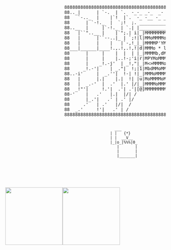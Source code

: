 <p align="center"> 
  <pre>
                      88888888888888888888888888888888888888888888888888888888888888888888888
                      88.._|      | `-.  | `.  -_-_ _-_  _-  _- -_ -  .'|   |.'|     |  _..88
                      88   `-.._  |    |`!  |`.  -_ -__ -_ _- _-_-  .'  |.;'   |   _.!-'|  88
                      88      | `-!._  |  `;!  ;. _______________ ,'| .-' |   _!.i'     |  88
                      88..__  |     |`-!._ | `.| |_______________||."'|  _!.;'   |     _|..88
                      88   |``"..__ |    |`";.| i|_|MMMMMMMMMMM|_|'| _!-|   |   _|..-|'    88
                      88   |      |``--..|_ | `;!|l|MMoMMMMoMMM|1|.'j   |_..!-'|     |     88
                      88   |      |    |   |`-,!_|_|MMMMP'YMMMM|_||.!-;'  |    |     |     88
                      88___|______|____!.,.!,.!,!|d|MMMo * loMM|p|,!,.!.,.!..__|_____|_____88
                      88      |     |    |  |  | |_|MMMMb,dMMMM|_|| |   |   |    |      |  88
                      88      |     |    |..!-;'i|r|MPYMoMMMMoM|r| |`-..|   |    |      |  88
                      88      |    _!.-j'  | _!,"|_|M<>MMMMoMMM|_||!._|  `i-!.._ |      |  88
                      88     _!.-'|    | _."|  !;|1|MbdMMoMMMMM|l|`.| `-._|    |``-.._  |  88
                      88..-i'     |  _.''|  !-| !|_|MMMoMMMMoMM|_|.|`-. | ``._ |     |``"..88
                      88   |      |.|    |.|  !| |u|MoMMMMoMMMM|n||`. |`!   | `".    |     88
                      88   |  _.-'  |  .'  |.' |/|_|MMMMoMMMMoM|_|! |`!  `,.|    |-._|     88
                      88  _!"'|     !.'|  .'| .'|[@]MMMMMMMMMMM[@] \|  `. | `._  |   `-._  88
                      88-'    |   .'   |.|  |/| /                 \|`.  |`!    |.|      |`-88
                      88      |_.'|   .' | .' |/                   \  \ |  `.  | `._-   |  88
                      88     .'   | .'   |/|  /                     \ |`!   |`.|    `.  |  88
                      88  _.'     !'|   .' | /                       \|  `  |  `.    |`.|  88
                      8888888888888888888888888888888888888888888888888888888888888888(FL)888
                        
                                                    ___    
                                                  | |   {*}
                                                  | |  __V__
                                                  |_|o_|%%%|0_
                                                     |       |
                                                     |       |
                                                     |_______|
   
</p>

<div>     
<a href = "https://github.com/anuraghazra/github-readme-stats"><img height="180em" src=https://github-readme-stats.vercel.app/api?username=Shahriar-0&theme=github_dark&langs_count=12&layout=compact&hide=stars&count_private=true&show_icons=true&bg_color=00000000&alt="Top_Langs"/><img height="180em" src="https://github-readme-stats-amber-nine-29.vercel.app/api/top-langs/?username=Shahriar-0&layout=compact&langs_count=10&theme=rose_pine"/>

</div>

<!-- <img height="180em" srt="//github-readme-stats.vercel.app/api/wakatime?username=Shahriar-0)](https://github.com/anuraghazra/github-readme-stats)"/> -->
